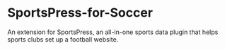 # SportsPress-for-Soccer
An extension for SportsPress, an all-in-one sports data plugin that helps sports clubs set up a football website.

